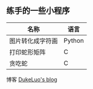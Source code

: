 
## 练手的一些小程序


| 名称            | 语言       |
|----------------|------------|
| 图片转化成字符画  |Python		|
| 打印蛇形矩阵     |C			  |
| 贪吃蛇		   |C           |



博客 [DukeLuo's blog](http://dukeluo.com/)
